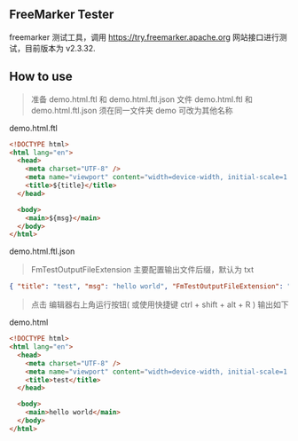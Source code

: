 ## FreeMarker Tester

freemarker 测试工具，调用 https://try.freemarker.apache.org 网站接口进行测试，目前版本为 v2.3.32.

## How to use

> 准备 demo.html.ftl 和 demo.html.ftl.json 文件
> demo.html.ftl 和 demo.html.ftl.json 须在同一文件夹 demo 可改为其他名称

demo.html.ftl

```html
<!DOCTYPE html>
<html lang="en">
  <head>
    <meta charset="UTF-8" />
    <meta name="viewport" content="width=device-width, initial-scale=1.0" />
    <title>${title}</title>
  </head>

  <body>
    <main>${msg}</main>
  </body>
</html>
```

demo.html.ftl.json

> FmTestOutputFileExtension 主要配置输出文件后缀，默认为 txt

```json
{ "title": "test", "msg": "hello world", "FmTestOutputFileExtension": "html" }
```

> 点击 编辑器右上角运行按钮( 或使用快捷键 ctrl + shift + alt + R ) 输出如下

demo.html

```html
<!DOCTYPE html>
<html lang="en">
  <head>
    <meta charset="UTF-8" />
    <meta name="viewport" content="width=device-width, initial-scale=1.0" />
    <title>test</title>
  </head>

  <body>
    <main>hello world</main>
  </body>
</html>
```

